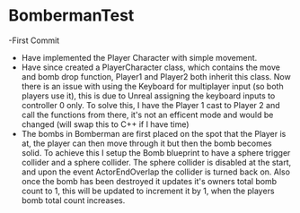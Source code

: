 # BombermanTest

-First Commit

- Have implemented the Player Character with simple movement.
- Have since created a PlayerCharacter class, which contains the move and bomb drop function, Player1 and Player2 both inherit this class. Now there is an issue with using the Keyboard for multiplayer input (so both players use it), this is due to Unreal assigning the keyboard inputs to controller 0 only. To solve this, I have the Player 1 cast to Player 2 and call the functions from there, it's not an efficent mode and would be changed (will swap this to C++ if I have time)
- The bombs in Bomberman are first placed on the spot that the Player is at, the player can then move through it but then the bomb becomes solid. To achieve this I setup the Bomb blueprint to have a sphere trigger collider and a sphere collider. The sphere collider is disabled at the start, and upon the event ActorEndOverlap the collider is turned back on. Also once the bomb has been destroyed it updates it's owners total bomb count to 1, this will be updated to increment it by 1, when the players bomb total count increases.
